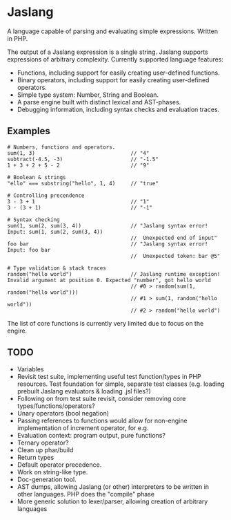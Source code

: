 # Jaslang

A language capable of parsing and evaluating simple expressions. Written in PHP.

The output of a Jaslang expression is a single string. Jaslang supports expressions of arbitrary complexity.
Currently supported language features:

* Functions, including support for easily creating user-defined functions.
* Binary operators, including support for easily creating user-defined operators.
* Simple type system: Number, String and Boolean.
* A parse engine built with distinct lexical and AST-phases.
* Debugging information, including syntax checks and evaluation traces.

## Examples

```
# Numbers, functions and operators.
sum(1, 3)                               // "4"
subtract(-4.5, -3)                      // "-1.5"
1 + 3 + 2 + 5 - 2                       // "9"

# Boolean & strings
"ello" === substring("hello", 1, 4)     // "true"

# Controlling precendence
3 - 3 + 1                               // "1"
3 - (3 + 1)                             // "-1"

# Syntax checking
sum(1, sum(2, sum(3, 4))                // "Jaslang syntax error! Input: sum(1, sum(2, sum(3, 4))
                                        //  Unexpected end of input"
foo bar                                 // "Jaslang syntax error! Input: foo bar 
                                        //  Unexpected token: bar @5"

# Type validation & stack traces
random("hello world")                   // Jaslang runtime exception! Invalid argument at position 0. Expected "number", got hello world
                                        // #0 > random(sum(1, random("hello world")))
                                        // #1 > sum(1, random("hello world"))
                                        // #2 > random("hello world")
```

The list of core functions is currently very limited due to focus on the engire.

## TODO

* Variables
* Revisit test suite, implementing useful test function/types in PHP resources. Test foundation for simple, separate test classes (e.g. loading prebuilt Jaslang evaluators & loading .jsl files?)
* Following on from test suite revisit, consider removing core types/functions/operators?
* Unary operators (bool negation)
* Passing references to functions would allow for non-engine implementation of increment operator, for e.g.
* Evaluation context: program output, pure functions?
* Ternary operator?
* Clean up phar/build
* Return types
* Default operator precedence.
* Work on string-like type.
* Doc-generation tool.
* AST dumps, allowing Jaslang (or other) interpreters to be written in other languages. PHP does the "compile" phase
* More generic solution to lexer/parser, allowing creation of arbitrary languages
